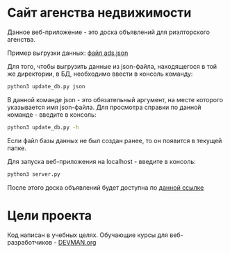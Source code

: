 # Сайт агенства недвижимости

Данное веб-приложение - это доска объявлений для риэлторского агенства.

Пример выгрузки данных: [файл ads.json](https://devman.org/fshare/1503424990/3/)

Для того, чтобы выгрузить данные из json-файла, находящегося в той же директории, в БД, необходимо ввести в консоль команду:
```bash
python3 update_db.py json
```
В данной команде json - это обязательный аргумент, на месте которого указывается имя json-файла.
Для просмотра справки по данной команде - введите в консоль: 
```bash
python3 update_db.py -h
```

Если файл базы данных не был создан ранее, то он появится в текущей папке.

Для запуска веб-приложения на localhost - введите в консоль:
```bash
python3 server.py
```

После этого доска объявлений будет доступна по [данной ссылке](http://localhost:5000/)

# Цели проекта

Код написан в учебных целях. Обучающие курсы для веб-разработчиков - [DEVMAN.org](https://devman.org)
